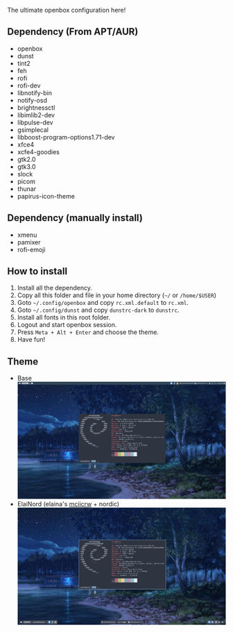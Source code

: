 The ultimate openbox configuration here!

## Dependency (From APT/AUR)
- openbox
- dunst
- tint2
- feh
- rofi
- rofi-dev
- libnotify-bin
- notify-osd
- brightnessctl
- libimlib2-dev
- libpulse-dev
- gsimplecal
- libboost-program-options1.71-dev 
- xfce4
- xcfe4-goodies
- gtk2.0
- gtk3.0
- slock
- picom
- thunar
- papirus-icon-theme

## Dependency (manually install)
- xmenu
- pamixer
- rofi-emoji

## How to install
1. Install all the dependency.
2. Copy all this folder and file in your home directory (`~/` or `/home/$USER`)
3. Goto `~/.config/openbox` and copy `rc.xml.default` to `rc.xml`.
4. Goto `~/.config/dunst` and copy `dunstrc-dark` to `dunstrc`.
5. Install all fonts in this root folder.
6. Logout and start openbox session.
7. Press `Meta + Alt + Enter` and choose the theme.
8. Have fun!

## Theme
- Base
![base](./ss/base.png)
- ElaiNord (elaina's [mciicrw](https://github.com/mciicrw) + nordic)
![elainord](./ss/elainord.png)
